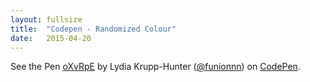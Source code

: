 ```yaml
---
layout: fullsize
title:  "Codepen - Randomized Colour"
date:   2015-04-20
---
```


<p data-height="268" data-theme-id="0" data-slug-hash="oXvRpE" data-default-tab="result" data-user="funionnn" class='codepen'>See the Pen <a href='http://codepen.io/funionnn/pen/oXvRpE/'>oXvRpE</a> by Lydia Krupp-Hunter (<a href='http://codepen.io/funionnn'>@funionnn</a>) on <a href='http://codepen.io'>CodePen</a>.</p>
<script async src="//assets.codepen.io/assets/embed/ei.js"></script>

